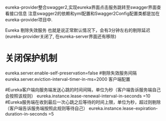 eureka-provider整合swagger2,实现eureka界面点击服务跳转至swagger界面查看接口信息
注意swagger2的依赖和yml配置和Swagger2Config配置类都是加在eureka-provider项目中.


Eureka 剔除失效服务
也就是说正常默认情况下，会有3分钟左右的剔除延迟(eureka-provider关闭了, 在eureka-server界面还有移除)
# 关闭保护机制
eureka.server.enable-self-preservation=false
#剔除失效服务间隔
eureka.server.eviction-interval-timer-in-ms=2000
客户端配置

#Eureka客户端向服务端发送心跳的时间间隔，单位为秒（客户端告诉服务端自己会按照该规则）
eureka.instance.lease-renewal-interval-in-seconds =10
#Eureka服务端在收到最后一次心跳之后等待的时间上限，单位为秒，超过则剔除（客户端告诉服务端按照此规则等待自己）
eureka.instance.lease-expiration-duration-in-seconds =5